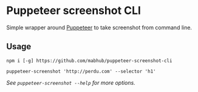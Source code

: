# Puppeteer screenshot CLI

Simple wrapper around [Puppeteer](https://github.com/GoogleChrome/puppeteer) to take screenshot from command line.

## Usage

```
npm i [-g] https://github.com/mabhub/puppeteer-screenshot-cli

puppeteer-screenshot 'http://perdu.com' --selector 'h1'
```

*See `puppeteer-screenshot --help` for more options.*

